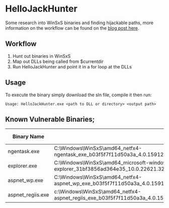 # HelloJackHunter

Some research into WinSxS binaries and finding hijackable paths, more information on the workflow can be found on the [blog post here](https://blog.zsec.uk/hellojackhunter-exploring-winsxs/).

## Workflow
1. Hunt out binaries in WinSxS
2. Map out DLLs being called from $currentdir
3. Run HelloJackHunter and point it in a for loop at the DLLs

## Usage
To execute the binary simply download the sln file, compile it then run:

`Usage: HelloJackHunter.exe <path to DLL or directory> <output path>`

## Known Vulnerable Binaries;
| Binary Name | Path | DLL Name / Path |
| -----------|------|------------------|
|ngentask.exe|C:\Windows\WinSxS\amd64_netfx4-ngentask_exe_b03f5f7f11d50a3a_4.0.15912.0_none_d5e7146d665097c0\ngentask.exe|mscorsvc.dll|
|explorer.exe|C:\Windows\WinSxS\amd64_microsoft-windows-explorer_31bf3856ad364e35_10.0.22621.3235_none_31b295f9f540d278\explorer.exe|cscapi.dll|
|aspnet_wp.exe|C:\Windows\WinSxS\amd64_netfx4-aspnet_wp_exe_b03f5f7f11d50a3a_4.0.15912.0_none_107a08446d17dcf2\aspnet_wp.exe|webengine.dll, webengine4.dll|
|aspnet_regiis.exe| c:\Windows\WinSxS\amd64_netfx4-aspnet_regiis_exe_b03f5f7f11d50a3a_4.0.15912.0_none_833013222f03235e\aspnet_regiis.exe|webengine4.dll|












